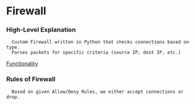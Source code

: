 Firewall
========

### High-Level Explanation ###
```
  Custom Firewall written in Python that checks connections based on type.
  Parses packets for specific criteria (source IP, dest IP, etc.)
```
[Functionality](http://i.imgur.com/lY8KHLO.png)

### Rules of Firewall ###
```
  Based on given Allow/Deny Rules, we either accept connections or drop.
  

```
